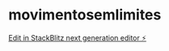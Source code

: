 # movimentosemlimites

[Edit in StackBlitz next generation editor ⚡️](https://stackblitz.com/~/github.com/erickpinheirodesousa/movimentosemlimites)